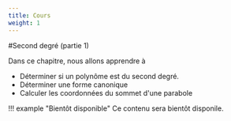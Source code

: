 ```yaml
---
title: Cours
weight: 1
---
```


#Second degré (partie 1)

Dans ce chapitre, nous allons apprendre à

* Déterminer si un polynôme est du second degré.
* Déterminer une forme canonique 
* Calculer les coordonnées du sommet d'une parabole

!!! example "Bientôt disponible"
    Ce contenu sera bientôt disponile.